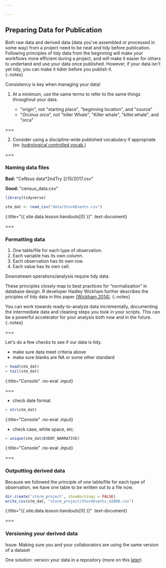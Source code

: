 ```yaml
---

---
```


## Preparing Data for Publication

Both raw data and derived data (data you've assembled or processed in some way) from a project need to be neat and tidy before publication.  Following principles of tidy data from the beginning will make your workflows more efficient during a project, and will make it easier for others to undertand and use your data once published.  However, if your data isn't yet tidy, you can make it tidier before you publish it.  
{:.notes} 

Consistency is key when managing your data!

1. At a minimum, use the same terms to refer to the same things throughout your data.

   - "origin", not "starting place", "beginning location", and "source"
   - "*Orcinus orca*", not "killer Whale", "Killer whale", "killer.whale", and "orca"
   
===

2. Consider using a discipline-wide published vocabulary if appropriate (ex: [hydrological controlled vocab.](http://vocabulary.odm2.org/))

===

### Naming data files 

__Bad:__  "CeNsus data*2ndTry 2/15/2017.csv"   

__Good:__  "census_data.csv"  



~~~r
library(tidyverse)

stm_dat <- read_csv("data/StormEvents.csv")
~~~
{:title="{{ site.data.lesson.handouts[0] }}" .text-document}


===

### Formatting data

1. One table/file for each type of observation.
2. Each variable has its own column.
3. Each observation has its own row.
4. Each value has its own cell.

Downstream operations/analysis require tidy data.  

These principles closely map to best practices for “normalization” in database design.  R developer Hadley Wickham further describes the priciples of tidy data in this paper [(Wickham 2014)](http://www.jstatsoft.org/v59/i10/paper). 
{:.notes}

You can work towards ready-to-analyze data incrementally, documenting the intermediate data and cleaning steps you took in your scripts.  This can be a powerful accelerator for your analysis both now and in the future.  
{:.notes}

===

Let's do a few checks to see if our data is tidy.

 - make sure data meet criteria above
 - make sure blanks are NA or some other standard
 


~~~r
> head(stm_dat)
> tail(stm_dat)
~~~
{:title="Console" .no-eval .input}

=== 
 - check date format


~~~r
> str(stm_dat)    
~~~
{:title="Console" .no-eval .input}


 - check case, white space, etc.  


~~~r
> unique(stm_dat$EVENT_NARRATIVE)    
~~~
{:title="Console" .no-eval .input}


===
    
### Outputting derived data 
    
Because we followed the principle of one table/file for each type of observation, 
we have one table to be written out to a file now.  



~~~r
dir.create('storm_project', showWarnings = FALSE)
write_csv(stm_dat, "storm_project/StormEvents_d2006.csv")
~~~
{:title="{{ site.data.lesson.handouts[0] }}" .text-document}


===
    
### Versioning your derived data

Issue: Making sure you and your collaborators are using the same version of a dataset

One solution: version your data in a repository (more on this [later](#versioning-data))



